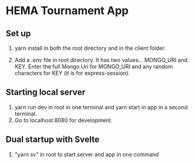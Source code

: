 # HEMA Tournament App

## Set up

1. yarn install in both the root directory and in the client folder.

2. Add a .env file in root directory. It has two values... MONGO_URI and KEY. Enter the full Mongo Uri for MONGO_URI and any random characters for KEY (it is for express-session).

## Starting local server

1. yarn run dev in root in one terminal and yarn start in app in a second terminal.
2. Go to localhost:8080 for development.

## Dual startup with Svelte

1. "yarn sv" in root to start server and app in one command
